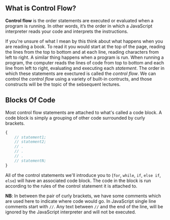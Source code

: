 ## What is Control Flow?

**Control flow** is the order statements are executed or evaluated when a program is running. In other words, it’s the order in which a JavaScript interpreter reads your code and interprets the instructions.

If you're unsure of what I mean by this think about what happens when you are reading a book. To read it you would start at the top of the page, reading the lines from the top to bottom and at each line, reading characters from left to right. A similar thing happens when a program is run. When running a program, the computer reads the lines of code from top to bottom and each line from left to right, evaluating and executing each *statement*. The order in which these statements are exectured is called the *control flow*. We can control the *control flow* using a variety of built-in contructs, and those constructs will be the topic of the sebsequent lectures.

## Blocks Of Code

Most control flow statements are attached to what's called a code block. A code block is simply a grouping of other code surrounded by curly brackets. 

```javascript
{
	// statement1;
	// statement2;
	// .
	// .
	// .
	// statementN;
}
```

All of the control statements we'll introduce you to (`for`, `while`, `if`, `else if`, `else`) will have an associated code block. The code in the block is run according to the rules of the control statement it is attached to.

**NB**: In between the pair of curly brackets, we have some comments which are used here to indicate where code would go. In JavaScript single line comments start with `//`. Any text between `//` and the end of the line, will be ignored by the JavaScript interpreter and will not be executed.
